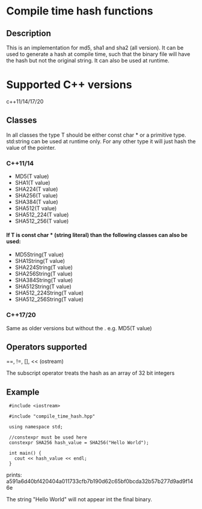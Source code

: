 # Compile time hash functions

## Description
This is an implementation for md5, sha1 and sha2 (all version).
It can be used to generate a hash at compile time, such that the binary file
will have the hash but not the original string.
It can also be used at runtime.

# Supported C++ versions
c++11/14/17/20

## Classes
In all classes the type T should be either const char * or a primitive type.
std:string can be used at runtime only.
For any other type it will just hash the value of the pointer.

### C++11/14

* MD5<T>(T value)
* SHA1<T>(T value)
* SHA224<T>(T value)  
* SHA256<T>(T value)
* SHA384<T>(T value)
* SHA512<T>(T value)
* SHA512_224<T>(T value)
* SHA512_256<T>(T value)
 
#### If T is const char * (string literal) than the following classes can also be used:
  
* MD5String(T value)
* SHA1String(T value)
* SHA224String(T value)  
* SHA256String(T value)
* SHA384String(T value)
* SHA512String(T value)
* SHA512_224String(T value)
* SHA512_256String(T value)
  

 ###  C++17/20
  Same as older versions but without the <T>.
  e.g. MD5(T value)
  
 ## Operators supported
  ==, !=, [],  << (ostream)
  
  The subscript operator treats the hash as an array of 32 bit integers
  
 ## Example
  
 ```#include <cstdlib>
  #include <iostream>
 
  #include "compile_time_hash.hpp"
  
  using namespace std;
  
  //constexpr must be used here
  constexpr SHA256 hash_value = SHA256("Hello World");
  
  int main() {
    cout << hash_value << endl;
  }
  ```
  prints: a591a6d40bf420404a011733cfb7b190d62c65bf0bcda32b57b277d9ad9f146e

  The string "Hello World" will not appear int the final binary.
  
  
  
  
  
  
  
  
  
